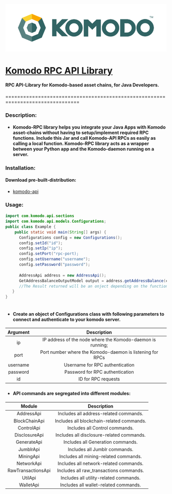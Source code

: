 ![Komodo_Logo](logo.png?raw=true)
# [Komodo RPC API Library](https://github.com/chrisgiffy/komodo-api-java/blob/master/jar/komodo-api.jar)

#### RPC API-Library for Komodo-based asset chains, for Java Developers.
===============================================================================
### Description:
- #### Komodo-RPC library helps you integrate your Java Apps with Komodo asset-chains without having to setup/implement required RPC functions. Include this Jar and call Komodo-API RPCs as easily as calling a local function. Komodo-RPC library acts as a wrapper between your Python app and the Komodo-daemon running on a server.
#####
### Installation:
#### Download pre-built-distribution:
- [komodo-api](https://github.com/chrisgiffy/komodo-api-java/blob/master/jar/komodo-api.jar)

### Usage:
```java
import com.komodo.api.sections
import com.komodo.api.models.Configurations;
public class Example {
    public static void main(String[] args) {
      Configurations config = new Configurations();
      config.setId("id");
      config.setIp("ip");
      config.setPort("rpc-port);
      config.setUsername("username");
      config.setPassword("password");

      AddressApi address = new AddressApi();
      GetAddressBalanceOutputModel output = address.getAddressBalance(config, addresses);
      //The Result returned will be an onject depending on the function you are calling.
   }
}
 
```
 - #### Create an object of **Configurations** class with following parameters to connect and authenticate to your komodo server.
 |   Argument   |                                   Description                                   |
|:------------:|:-------------------------------------------------------------------------------: |
|   ip         | IP address of the node where the Komodo-daemon is running;                       |
|   port       |            Port number where the Komodo-daemon is listening for RPCs             |
| username     |                         Username for RPC authentication                          |
| password     |                         Password for RPC authentication                          |
|  id          |                     ID for RPC requests                                          |

 
#####
- #### API commands are segregated into different modules:
|          Module         |                                                                                                                                                                               Description                                                                                                                                                                               |
|:-----------------------:|:-----------------------------------------------------------------------------------------------------------------------------------------------------------------------------------------------------------------------------------------------------------------------------------------------------------------------------------------------------------------------:|
|      AddressApi     |  Includes all address-related commands.                                                                                                                                                                  |
|    BlockChainApi   | Includes all blockchain-related commands.                                                                                                                                                                                                  |
|      ControlApi     | Includes all Control commands.                                                                                                                                                                              |
|    DisclosureApi    | Includes all disclosure-related commands.                                                                                           |
|     GenerateApi     | Includes all Generation commands.                                                                                                                                                                 |
|      JumblrApi      | Includes all Jumblr commands.                                                                                                                                                           |
|      MiningApi      | Includes all mining-related commands.                                                                                                                                                                                               |
|      NetworkApi     | Includes all network-related commands.                                                                                                                                                                                                      |
| RawTransactionsApi | Includes all raw_transactions commands.  |
|       UtilApi      | Includes all utility-related commands.                                                                                                                                                                     |
|      WalletApi      | Includes all wallet-related commands.                                                                                                                                                                                                                      |
#####
